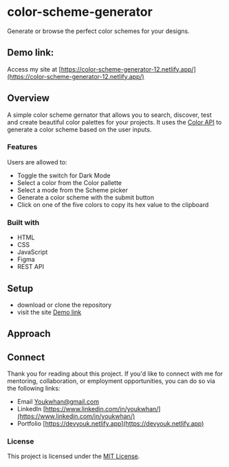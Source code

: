 # color-scheme-generator
Generate or browse the perfect color schemes for your designs.

## Demo link:
Access my site at [https://color-scheme-generator-12.netlify.app/](https://color-scheme-generator-12.netlify.app/)

## Overview
A simple color scheme gernator that allows you to search, discover, test and create beautiful color palettes for your projects. It uses the [Color API](https://www.thecolorapi.com/) to generate a color scheme based on the user inputs. 

### Features
Users are allowed to:
- Toggle the switch for Dark Mode
- Select a color from the Color pallette
- Select a mode from the Scheme picker
- Generate a color scheme with the submit button
- Click on one of the five colors to copy its hex value to the clipboard

### Built with
- HTML
- CSS
- JavaScript
- Figma
- REST API

## Setup
- download or clone the repository
- visit the site [Demo link](#demo-link)

## Approach


## Connect

Thank you for reading about this project. If you'd like to connect with me for mentoring, collaboration, or employment opportunities, you can do so via the following links:

- Email [Youkwhan@gmail.com](**Youkwhan@gmail.com**)
- LinkedIn [https://www.linkedin.com/in/youkwhan/](https://www.linkedin.com/in/youkwhan/)
- Portfolio [https://devyouk.netlify.app](https://devyouk.netlify.app)

### License
This project is licensed under the [MIT License](LICENSE.md).
